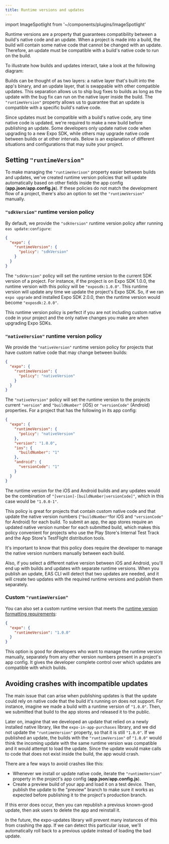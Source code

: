 ```yaml
---
title: Runtime versions and updates
---
```


import ImageSpotlight from '~/components/plugins/ImageSpotlight'

Runtime versions are a property that guarantees compatibility between a build's native code and an update. When a project is made into a build, the build will contain some native code that cannot be changed with an update. Therefore, an update must be compatible with a build's native code to run on the build.

To illustrate how builds and updates interact, take a look at the following diagram:

<ImageSpotlight alt="Native and update layers diagram" src="/static/images/eas-update/layers.png" />

Builds can be thought of as two layers: a native layer that's built into the app's binary, and an update layer, that is swappable with other compatible updates. This separation allows us to ship bug fixes to builds as long as the update with the bug fix can run on the native layer inside the build. The `"runtimeVersion"` property allows us to guarantee that an update is compatible with a specific build's native code.

Since updates must be compatible with a build's native code, any time native code is updated, we're required to make a new build before publishing an update. Some developers only update native code when upgrading to a new Expo SDK, while others may upgrade native code between builds or at other intervals. Below is an explanation of different situations and configurations that may suite your project.

## Setting `"runtimeVersion"`

To make managing the `"runtimeVerison"` property easier between builds and updates, we've created runtime version policies that will update automatically based on other fields inside the app config (**app.json**/**app.config.js**). If these policies do not match the development flow of a project, there's also an option to set the `"runtimeVersion"` manually.

### `"sdkVersion"` runtime version policy

By default, we provide the `"sdkVersion"` runtime version policy after running `eas update:configure`:

```json
{
  "expo": {
    "runtimeVersion": {
      "policy": "sdkVersion"
    }
  }
}
```

The `"sdkVersion"` policy will set the runtime version to the current SDK version of a project. For instance, if the project is on Expo SDK 1.0.0, the runtime version with this policy will be `"exposdk:1.0.0"`. This runtime version will update any time we update the project's Expo SDK. So, if we ran `expo upgrade` and installed Expo SDK 2.0.0, then the runtime version would become `"exposdk:2.0.0"`.

This runtime version policy is perfect if you are not including custom native code in your project and the only native changes you make are when upgrading Expo SDKs.

### `"nativeVersion"` runtime version policy

We provide the `"nativeVersion"` runtime version policy for projects that have custom native code that may change between builds:

```json
{
  "expo": {
    "runtimeVersion": {
      "policy": "nativeVersion"
    }
  }
}
```

The `"nativeVersion"` policy will set the runtime version to the projects current `"version"` and `"buildNumber"` (iOS) or `"versionCode"` (Android) properties. For a project that has the following in its app config:

```json
{
  "expo": {
    "runtimeVersion": {
      "policy": "nativeVersion"
    },
    "version": "1.0.0",
    "ios": {
      "buildNumber": "1"
    },
    "android": {
      "versionCode": "1"
    }
  }
}
```

The runtime version for the iOS and Android builds and any updates would be the combination of `"[version]-[buildNumber|versionCode]"`, which in this case would be `"1.0.0-1"`.

This policy is great for projects that contain custom native code and that update the native version numbers (`"buildNumber"`for iOS and `"versionCode"` for Android) for each build. To submit an app, the app stores require an updated native version number for each submitted build, which makes this policy convenient for projects who use the Play Store's Internal Test Track and the App Store's TestFlight distribution tools.

It's important to know that this policy does require the developer to manage the native version numbers manually between each build.

Also, if you select a different native version between iOS and Android, you'll end up with builds and updates with separate runtime versions. When you publish an update, EAS CLI will detect that two updates are needed, and it will create two updates with the required runtime versions and publish them separately.

### Custom `"runtimeVersion"`

You can also set a custom runtime version that meets the [runtime version formatting requirements](/versions/latest/config/app/#runtimeversion):

```json
{
  "expo": {
    "runtimeVersion": "1.0.0"
  }
}
```

This option is good for developers who want to manage the runtime version manually, separately from any other version numbers present in a project's app config. It gives the developer complete control over which updates are compatible with which builds.

## Avoiding crashes with incompatible updates

The main issue that can arise when publishing updates is that the update could rely on native code that the build it's running on does not support. For instance, imagine we made a build with a runtime version of `"1.0.0"`. Then, we submitted that build to the app stores and released it to the public.

Later on, imagine that we developed an update that relied on a newly installed native library, like the `expo-in-app-purchases` library, and we did not update the `"runtimeVersion"` property, so that it is still `"1.0.0"`. If we published an update, the builds with the `"runtimeVersion"` of `"1.0.0"` would think the incoming update with the same runtime version was compatible and it would attempt to load the update. Since the update would make calls to code that does not exist inside the build, the app would crash.

There are a few ways to avoid crashes like this:

- Whenever we install or update native code, iterate the `"runtimeVersion"` property in the project's app config (**app.json**/**app.config.js**).
- Create a preview build of your app and load it on a test device. Then, publish the update to the "preview" branch to make sure it works as expected before publishing it to the project's production branch.

If this error does occur, then you can republish a previous known-good update, then ask users to delete the app and reinstall it.

In the future, the expo-updates library will prevent many instances of this from crashing the app. If we can detect this particular issue, we'll automatically roll back to a previous update instead of loading the bad update.
